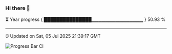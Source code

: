 ### Hi there 👋

⏳ Year progress { ███████████████▁▁▁▁▁▁▁▁▁▁▁▁▁▁▁ } 50.93 %

---

⏰ Updated on Sat, 05 Jul 2025 21:39:17 GMT

![Progress Bar CI](https://github.com/IshwaranRudhara/GIT-ACTION/workflows/Progress%20Bar%20CI/badge.svg)
